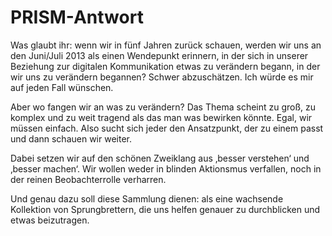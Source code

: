PRISM-Antwort
=============

Was glaubt ihr: wenn wir in fünf Jahren zurück schauen, werden wir uns an den Juni/Juli 2013 als einen Wendepunkt erinnern, in der sich in unserer Beziehung zur digitalen Kommunikation etwas zu verändern begann, in der wir uns zu verändern begannen?
Schwer abzuschätzen. Ich würde es mir auf jeden Fall wünschen. 

Aber wo fangen wir an was zu verändern? Das Thema scheint zu groß, zu komplex und zu weit tragend als das man was bewirken könnte. Egal, wir müssen einfach. Also sucht sich jeder den Ansatzpunkt, der zu einem passt und dann schauen wir weiter. 

Dabei setzen wir auf den schönen Zweiklang aus ‚besser verstehen‘ und ‚besser machen‘. Wir wollen weder in blinden Aktionsmus verfallen, noch in der reinen Beobachterrolle verharren. 

Und genau dazu soll diese Sammlung dienen: als eine wachsende Kollektion von Sprungbrettern, die uns helfen genauer zu durchblicken und etwas beizutragen. 
